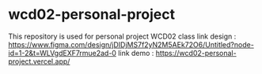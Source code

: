 # wcd02-personal-project
This repository is used for personal project WCD02 class
link design : https://www.figma.com/design/jDIDjMS7f2yN2M5AEk72O6/Untitled?node-id=1-2&t=WLVgdEXF7rmue2ad-0
link demo : https://wcd02-personal-project.vercel.app/
